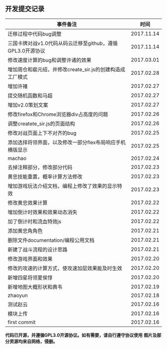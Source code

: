 ## 开发提交记录
|事件备注|时间|
|--|--|
|迁移过程中代码bug调整|2017.11.14|
|三国卡牌对战v1.0代码从码云迁移至github，遵循GPL3.0开源协议|2017.11.14|
|修改速度计算的bug和调整许诸的效果|2017.03.01|
|增加周仓和裴元绍，并修改create_sir.js的创建构造成工厂模式|2017.02.28|
|增加许褚|2017.02.27|
|提交随机函数和马超|2017.02.27|
|增加v2.0策划文案|2017.02.27|
|修改firefox和Chrome浏览器div占高度的问题|2017.02.26|
|调整createte_sir.js的页面结构|2017.02.26|
|修改对战页面上下不对齐的bug|2017.02.25|
|添加选择将领界面，以及修改一部分flex布局响应手机横版显示|2017.02.25|
|machao|2017.02.24|
|去掉注释部分，修改部分代码|2017.02.23|
|黄忠技能重置，概率计算方法修改|2017.02.23|
|增加游戏玩法介绍文档，编程上修改了效果的显示特效|2017.02.23|
|修改黄忠效果计算|2017.02.22|
|增加倒计时效果和效果动态消失|2017.02.22|
|加了倒计时和流血特效js|2017.02.22|
|添加黄忠角角色|2017.02.21|
|删除文件documentation/编程公用文档|2017.02.21|
|新建了战斗流程的设计思路|2017.02.21|
|修改游戏界面和效果|2017.02.20|
|修改的攻速的计算方式，使攻速加层效果能及时生效|2017.02.20|
|新增四星将领夏侯惇|2017.02.20|
|新增地图大概形状和典韦|2017.02.19|
|zhaoyun|2017.02.18|
|测试赵云|2017.02.16|
|模块上传|2017.02.16|
|first commit|2017.02.16|
**代码已开源，并遵循GPL3.0开源协议。如有需要，请自行遵守协议使用**
**图片及部分资源均来自网络，侵删。**